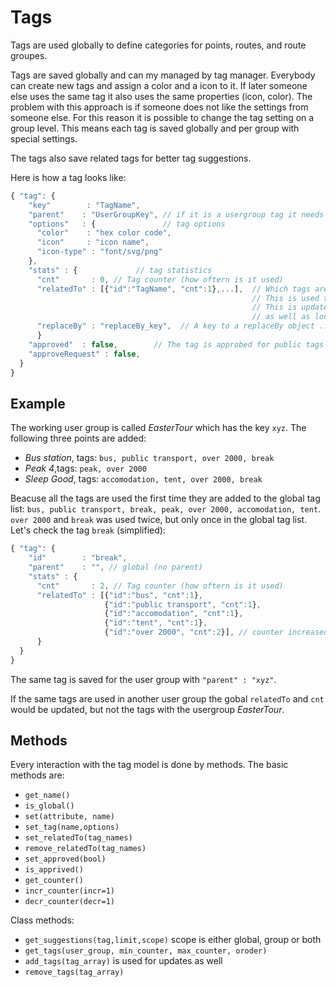 Tags
======

Tags are used globally to define categories for points, routes, and route groupes.

Tags are saved globally and can my managed by tag manager.
Everybody can create new tags and assign a color and a icon to it. If later someone else uses the same tag it also uses the same properties (icon, color).
The problem with this approach is if someone does not like the settings from someone else.
For this reason it is possible to change the tag setting on a group level.
This means each tag is saved globally and per group with special settings.

The tags also save related tags for better tag suggestions.

Here is how a tag looks like:

```javascript
{ "tag": {
    "key"        : "TagName",
    "parent"    : "UserGroupKey", // if it is a usergroup tag it needs a parent
    "options"   : {               // tag options
      "color"    : "hex color code",
      "icon"     : "icon name",
      "icon-type" : "font/svg/png"
    },
    "stats" : {             // tag statistics
      "cnt"       : 0, // Tag counter (how oftern is it used)
      "relatedTo" : [{"id":"TagName", "cnt":1},...],  // Which tags are related and how often.
                                                      // This is used to give tag suggestions.
                                                      // This is updated on the global level 
                                                      // as well as local (user group level)
      "replaceBy" : "replaceBy_key",  // A key to a replaceBy object ...
      }
    "approved"  : false,        // The tag is approbed for public tags
    "approveRequest" : false,
  }
}
```

Example
----------
The working user group is called *EasterTour* which has the key `xyz`.
The following three points are added:
- *Bus station*, tags: `bus, public transport, over 2000, break`
- *Peak 4*,tags: `peak, over 2000`
- *Sleep Good*, tags: `accomodation, tent, over 2000, break`

Beacuse all the tags are used the first time they are added to the global tag list:
`bus, public transport, break, peak, over 2000, accomodation, tent`. `over 2000` and `break` was used twice, but only once in the global tag list. Let's check the tag `break` (simplified):

```javascript
{ "tag": {
    "id"        : "break",
    "parent"    : "", // global (no parent)
    "stats" : {
      "cnt"       : 2, // Tag counter (how oftern is it used)
      "relatedTo" : [{"id":"bus", "cnt":1},
                     {"id":"public transport", "cnt":1},
                     {"id":"accomodation", "cnt":1},
                     {"id":"tent", "cnt":1},
                     {"id":"over 2000", "cnt":2}], // counter increased
      }
  }
}
```
The same tag is saved for the user group with `"parent" : "xyz"`. 

If the same tags are used in another user group the gobal `relatedTo` and `cnt` would be updated, but not the tags with the usergroup *EasterTour*.

Methods
--------
Every interaction with the tag model is done by methods. The basic methods are:
- `get_name()`
- `is_global()`
- `set(attribute, name)`
- `set_tag(name,options)`
- `set_relatedTo(tag_names)`
- `remove_relatedTo(tag_names)`
- `set_approved(bool)`
- `is_apprived()`
- `get_counter()`
- `incr_counter(incr=1)`
- `decr_counter(decr=1)`

Class methods:
- `get_suggestions(tag,limit,scope)` scope is either global, group or both
- `get_tags(user_group, min_counter, max_counter, oroder)`
- `add_tags(tag_array)` is used for updates as well
- `remove_tags(tag_array)`
